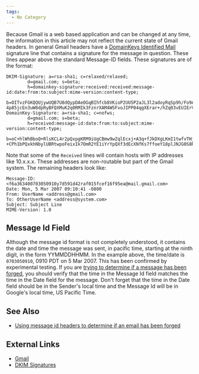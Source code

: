 ```yaml
---
tags:
  - No Category
---
```

Because Gmail is a web based application and can be changed at any
time, the information in this article may not reflect the current state
of Gmail headers. In general Gmail headers have a [DomainKeys Identified
Mail](domainkeys_identified_mail.md) signature line that
contains a signature for the message in question. These lines appear
above the standard Message-ID fields. These signatures are of the
format:

    DKIM-Signature: a=rsa-sha1; c=relaxed/relaxed;
            d=gmail.com; s=beta;
            h=domainkey-signature:received:received:message-id:date:from:to:subject:mime-version:content-type;
            b=OITvzFGKQQUjywUQB7U8dQypDAeOGqBIhfcb8VKioP2UU5P2aJL3l2adoyRqSp9h/Fo9A6wY5EIRsfaCWM9ge+EzCob/
    4p85jcEn3uW8dpRyBFQXMuK2q0RMIk3FznrXAM4W5FvoJIPP04qgXErar+/hZq03vEUIErV1v6p2Fy4=
    DomainKey-Signature: a=rsa-sha1; c=nofws;
            d=gmail.com; s=beta;
            h=received:message-id:date:from:to:subject:mime-version:content-type;
            b=oC+hlWhBboQ+RlsKCL4r2pQxpgKRM9iUgCBmw9wZqlEcxj+A3q+fJkDXgLKmI1twfvTHj7GQ3HDzSLzw982UD
    +CPh1bPQxkhNbylUBRtwpoFeixIk7OmR2YE1iYrYpQXf3dEcXNfKs7ffoeY18plJNJG0S8RRmXLaR6XqXFVUoo=

Note that some of the `Received` lines will contain hosts with IP
addresses like 10.x.x.x. These addresses are non-routable but part of
the Gmail system. The remaining headers look like:

    Message-ID: <f6a363400703050910y7d591d42raf015fcef16f95ea@mail.gmail.com>
    Date: Mon, 5 Mar 2007 09:10:41 -0800
    From: UserName <address@gmail.com>
    To: OtherUserName <address@system.com>
    Subject: Subject Line
    MIME-Version: 1.0

## Message Id Field

Although the message id format is not completely understood, it contains
the date and time the message was sent, in pacific time, starting at the
ninth digit, in the form YYMMDDHHMM. In the example above, the time/date
is `0703050910`, 0910 PDT on 5 Mar 2007. This has been confirmed by
experimental testing. If you are [trying to determine if a message has
been
forged](using_signature_headers_to_determine_if_an_email_has_been_forged.md),
you should verify that the time in the Message Id field matches the time
in the Date field for the message. Don't forget that the time in the
Date field should be in the Sender's local time and the Message Id will
be in Google's local time, US Pacific Time.

## See Also

- [Using message id headers to determine if an email has been
  forged](using_message_id_headers_to_determine_if_an_email_has_been_forged.md)

## External Links

- [Gmail](https://mail.google.com/)
- [DKIM
  Signatures](http://www.elandsys.com/resources/sendmail/dkim.html)

